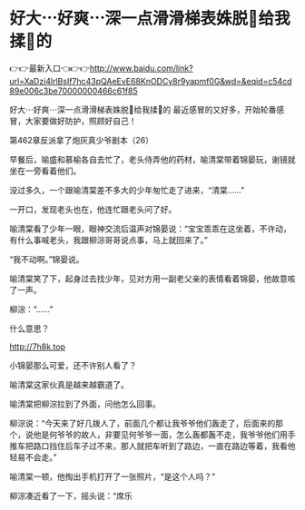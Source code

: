# 好大⋯好爽⋯深一点滑滑梯表姝脱👙给我揉🐻的

👉👉最新入口👈👉👉http://www.baidu.com/link?url=XaDzi4lrlBsIf7hc43pQAeEvE68KnODCy8r9yapmf0G&wd=&eqid=c54cd89e006c3be70000000466c61f85

好大⋯好爽⋯深一点滑滑梯表姝脱👙给我揉🐻的
最近感冒的又好多，开始轮番感冒，大家要做好防护，照顾好自己！

第462章反派拿了炮灰真少爷剧本（26）

早餐后，喻盛和慕榆各自去忙了，老头侍弄他的药材，喻清棠带着锦晏玩，谢镜就坐在一旁看着他们。

没过多久，一个跟喻清棠差不多大的少年匆忙走了进来，“清棠……”

一开口，发现老头也在，他连忙跟老头问了好。

喻清棠看了少年一眼，眼神交流后温声对锦晏说：“宝宝乖乖在这坐着，不许动，有什么事喊老头，我跟柳淙哥哥说点事，马上就回来了。”

“我不动啊。”锦晏说。

喻清棠笑了下，起身过去找少年，见对方用一副老父亲的表情看着锦晏，他故意咳了一声。

柳淙：“……”

什么意思？

http://7h8k.top

小锦晏那么可爱，还不许别人看了？

喻清棠这家伙真是越来越霸道了。

喻清棠把柳淙拉到了外面，问他怎么回事。

柳淙说：“今天来了好几拨人了，前面几个都让我爷爷他们轰走了，后面来的那个，说他是何爷爷的故人，非要见何爷爷一面，怎么轰都轰不走，我爷爷他们用手推车把路口挡住后车子过不来，那人就把车听到了路边，一直在路边等着，我看他轻易不会走。”

喻清棠一顿，他掏出手机打开了一张照片，“是这个人吗？”

柳淙凑近看了一下，摇头说：“席乐
